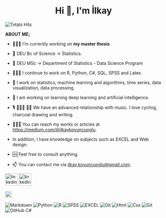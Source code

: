 <h1 align="center">Hi 👋, I'm İlkay</h1>


![Totals Hits](https://komarev.com/ghpvc/?username=ilkaykoyuncuoglu&style=flat&color=orange&label=PROFILE+VIEWS)

**ABOUT ME;**

- 👩🏽‍💻 I’m currently working on **my master thesis**

- 🔭 DEU Bc of Science -> Statistics.

- 🔭 DEU MSc -> Department of Statistics - Data Science Program

- 👩🏽‍💻 I continue to work on R, Python, C#, SQL, SPSS and Latex.

- 🤔 I work on statistics, machine learning and algorithms, time series, data visualization, data processing.

- 💬 I am working on learning deep learning and artificial intelligence.

- 🎙️ 🚴🏽‍♀️ ✍🏽 We have an advanced relationship with music. I love cycling, charcoal drawing and writing.

- 👩🏽‍🏭 You can reach my works or articles at https://medium.com/@ilkaykoyuncuoglu.

- In addition, I have knowledge on subjects such as EXCEL and Web design.

- 🆘 Feel free to consult anything.

- 📫 You can contact me via ilkay.koyuncuoglu@gmail.com.


[<img src='https://cdn.jsdelivr.net/npm/simple-icons@3.0.1/icons/medium.svg' alt='linkedin' height='40'>](https://ilkaykoyuncuoglu.medium.com/) [<img src='https://cdn.jsdelivr.net/npm/simple-icons@3.0.1/icons/linkedin.svg' alt='linkedin' height='40'>](https://www.linkedin.com/in/ilkay-koyuncuoglu-60b491105/)

<a href="https://www.linkedin.com/in/aral-roca-gomez-3b536bb1/" target="_blank" style='margin-right:10px'>
    <img align="center" src="https://cdn.jsdelivr.net/npm/simple-icons@3.0.1/icons/linkedin.svg" alt="linkedin" height="22px" width="22px" />
  </a>

![Markdown](https://img.shields.io/badge/Markdown-000000?style=flat&logo=markdown&logoColor=white)
![Python](https://img.shields.io/badge/Python-FFD43B?style=flat&logo=python&logoColor=white)
![R](https://img.shields.io/badge/R-FFD43B?style=flat&logo=r&logoColor=blue)
![SPSS](https://img.shields.io/badge/SPSS-FFD43B?style=flat&logo=spss&logoColor=white)
![EXCEL](https://img.shields.io/badge/EXCEL-FFD43B?style=flat&logo=excel&logoColor=white)
![Git](https://img.shields.io/badge/GIT-E44C30?style=flat&logo=git&logoColor=white)
![Html](https://img.shields.io/badge/HTML5-E34F26?style=flat&logo=html5&logoColor=white)
![Css](https://img.shields.io/badge/CSS3-1572B6?style=flat&logo=css3&logoColor=white)
![Git](https://img.shields.io/badge/-Git-F05032?style=for-the-badge&logo=git&logoColor=white)
![GitHub](https://img.shields.io/badge/-GitHub-181717?style=for-the-badge&logo=github)
C#
